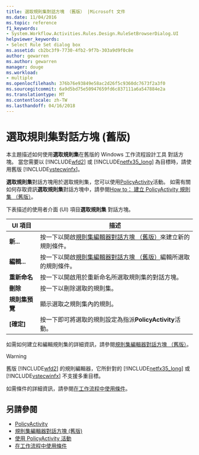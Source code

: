 ```yaml
---
title: 選取規則集對話方塊 （舊版） |Microsoft 文件
ms.date: 11/04/2016
ms.topic: reference
f1_keywords:
- System.Workflow.Activities.Rules.Design.RuleSetBrowserDialog.UI
helpviewer_keywords:
- Select Rule Set dialog box
ms.assetid: cb2bc3f9-7730-4fb2-9f7b-303a9d9f0c8e
author: gewarren
ms.author: gewarren
manager: douge
ms.workload:
- multiple
ms.openlocfilehash: 376b76e93849e58ac2d26f5c9360dc7673f2a3f0
ms.sourcegitcommit: 6a9d5bd75e50947659fd6c837111a6a547884e2a
ms.translationtype: MT
ms.contentlocale: zh-TW
ms.lasthandoff: 04/16/2018
---
```

# <a name="select-rule-set-dialog-box-legacy"></a>選取規則集對話方塊 (舊版)
本主題描述如何使用**選取規則集**在舊版的 Windows 工作流程設計工具 對話方塊。 當您需要以 [!INCLUDE[wfd2](../workflow-designer/includes/wfd2_md.md)] 或 [!INCLUDE[netfx35_long](../workflow-designer/includes/netfx35_long_md.md)] 為目標時，請使用舊版 [!INCLUDE[vstecwinfx](../workflow-designer/includes/vstecwinfx_md.md)]。

 **選取規則集**對話方塊用於選取規則集，您可以使用[PolicyActivity](http://go.microsoft.com/fwlink?LinkID=65019)活動。 如需有關如何存取資訊**選取規則集**對話方塊中，請參閱[How to： 建立 PolicyActivity 規則集 （舊版）](../workflow-designer/how-to-create-a-policyactivity-rule-set-legacy.md)。

 下表描述的使用者介面 (UI) 項目**選取規則集** 對話方塊。

|UI 項目|描述|
|----------------|-----------------|
|**新...**|按一下以開啟[規則集編輯器對話方塊 （舊版）](../workflow-designer/rule-set-editor-dialog-box-legacy.md)來建立新的規則條件。|
|**編輯...**|按一下以開啟[規則集編輯器對話方塊 （舊版）](../workflow-designer/rule-set-editor-dialog-box-legacy.md)編輯所選取的規則條件。|
|**重新命名**|按一下以開啟用於重新命名所選取規則集的對話方塊。|
|**刪除**|按一下以刪除選取的規則集。|
|**規則集預覽**|顯示選取之規則集內的規則。|
|**[確定]**|按一下即可將選取的規則設定為指派**PolicyActivity**活動。|

 如需如何建立和編輯規則集的詳細資訊，請參閱[規則集編輯器對話方塊 （舊版）](../workflow-designer/rule-set-editor-dialog-box-legacy.md)。

> [!WARNING]
> 舊版 [!INCLUDE[wfd2](../workflow-designer/includes/wfd2_md.md)] 的規則編輯器，它所針對的 [!INCLUDE[netfx35_long](../workflow-designer/includes/netfx35_long_md.md)] 或 [!INCLUDE[vstecwinfx](../workflow-designer/includes/vstecwinfx_md.md)] 不支援多重目標。

 如需條件的詳細資訊，請參閱[在工作流程中使用條件](http://go.microsoft.com/fwlink?LinkID=65009)。

## <a name="see-also"></a>另請參閱

- [PolicyActivity](http://go.microsoft.com/fwlink?LinkID=65019)
- [規則集編輯器對話方塊 (舊版)](../workflow-designer/rule-set-editor-dialog-box-legacy.md)
- [使用 PolicyActivity 活動](http://go.microsoft.com/fwlink?LinkID=65004)
- [在工作流程中使用條件](http://go.microsoft.com/fwlink?LinkID=65009)